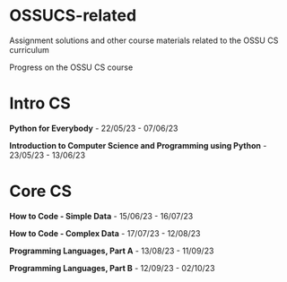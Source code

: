 # OSSUCS-related
Assignment solutions and other course materials related to the OSSU CS curriculum

Progress on the OSSU CS course
# Intro CS
**Python for Everybody** - 22/05/23 - 07/06/23

**Introduction to Computer Science and Programming using Python** - 23/05/23 - 13/06/23

# Core CS
**How to Code - Simple Data** - 15/06/23 - 16/07/23 

**How to Code - Complex Data** - 17/07/23 - 12/08/23

**Programming Languages, Part A** - 13/08/23 - 11/09/23

**Programming Languages, Part B** - 12/09/23 - 02/10/23



